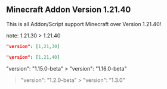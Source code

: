 ## Minecraft Addon Version 1.21.40
This is all Addon/Script support Minecraft over Version 1.21.40!

note:
1.21.30 > 1.21.40

```json
"version": [1,21,30]

"version": [1,21,40]
```

"version": "1.15.0-beta" > "version": "1.16.0-beta"

> "version": "1.2.0-beta" > "version": "1.3.0"
